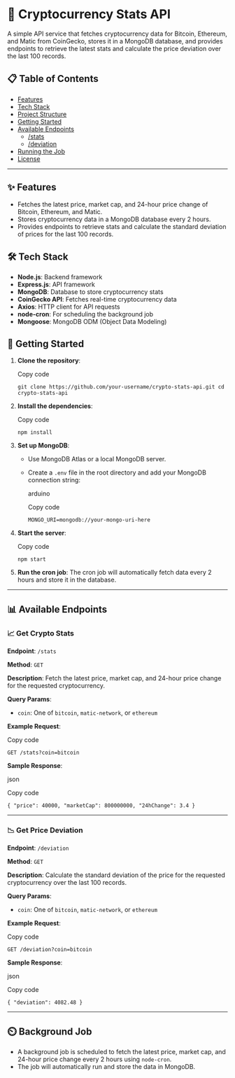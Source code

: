 # 🚀 Cryptocurrency Stats API

A simple API service that fetches cryptocurrency data for Bitcoin, Ethereum, and Matic from CoinGecko, stores it in a MongoDB database, and provides endpoints to retrieve the latest stats and calculate the price deviation over the last 100 records.

## 📋 Table of Contents

-   [Features](#features)
-   [Tech Stack](#tech-stack)
-   [Project Structure](#project-structure)
-   [Getting Started](#getting-started)
-   [Available Endpoints](#available-endpoints)
    -   [/stats](#get-crypto-stats)
    -   [/deviation](#get-price-deviation)
-   [Running the Job](#background-job)
-   [License](#license)

----------

## ✨ Features

-   Fetches the latest price, market cap, and 24-hour price change of Bitcoin, Ethereum, and Matic.
-   Stores cryptocurrency data in a MongoDB database every 2 hours.
-   Provides endpoints to retrieve stats and calculate the standard deviation of prices for the last 100 records.

## 🛠️ Tech Stack

-   **Node.js**: Backend framework
-   **Express.js**: API framework
-   **MongoDB**: Database to store cryptocurrency stats
-   **CoinGecko API**: Fetches real-time cryptocurrency data
-   **Axios**: HTTP client for API requests
-   **node-cron**: For scheduling the background job
-   **Mongoose**: MongoDB ODM (Object Data Modeling)


## 🚀 Getting Started

1.  **Clone the repository**:
    
    
    
    Copy code
    
    `git clone https://github.com/your-username/crypto-stats-api.git
    cd crypto-stats-api` 
    
2.  **Install the dependencies**:
    
    
    
    Copy code
    
    `npm install` 
    
3.  **Set up MongoDB**:
    
    -   Use MongoDB Atlas or a local MongoDB server.
    -   Create a `.env` file in the root directory and add your MongoDB connection string:
        
        arduino
        
        Copy code
        
        `MONGO_URI=mongodb://your-mongo-uri-here` 
        
4.  **Start the server**:
    
    
    
    Copy code
    
    `npm start` 
    
5.  **Run the cron job**: The cron job will automatically fetch data every 2 hours and store it in the database.
    

----------

## 📊 Available Endpoints

### 📈 Get Crypto Stats

**Endpoint**: `/stats`

**Method**: `GET`

**Description**: Fetch the latest price, market cap, and 24-hour price change for the requested cryptocurrency.

**Query Params**:

-   `coin`: One of `bitcoin`, `matic-network`, or `ethereum`

**Example Request**:



Copy code

`GET /stats?coin=bitcoin` 

**Sample Response**:

json

Copy code

`{
  "price": 40000,
  "marketCap": 800000000,
  "24hChange": 3.4
}` 

----------

### 📉 Get Price Deviation

**Endpoint**: `/deviation`

**Method**: `GET`

**Description**: Calculate the standard deviation of the price for the requested cryptocurrency over the last 100 records.

**Query Params**:

-   `coin`: One of `bitcoin`, `matic-network`, or `ethereum`

**Example Request**:



Copy code

`GET /deviation?coin=bitcoin` 

**Sample Response**:

json

Copy code

`{
  "deviation": 4082.48
}` 

----------

## ⏲️ Background Job

-   A background job is scheduled to fetch the latest price, market cap, and 24-hour price change every 2 hours using `node-cron`.
-   The job will automatically run and store the data in MongoDB.